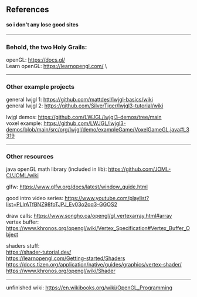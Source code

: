 ## References
#### so i don't any lose good sites

---

### Behold, the two Holy Grails:

openGL: https://docs.gl/ \
Learn openGL: https://learnopengl.com/ \

---

### Other example projects

general lwjgl 1: https://github.com/mattdesl/lwjgl-basics/wiki \
general lwjgl 2: https://github.com/SilverTiger/lwjgl3-tutorial/wiki

lwjgl demos: https://github.com/LWJGL/lwjgl3-demos/tree/main \
voxel example: https://github.com/LWJGL/lwjgl3-demos/blob/main/src/org/lwjgl/demo/exampleGame/VoxelGameGL.java#L3319

---

### Other resources

java openGL math library (included in lib): https://github.com/JOML-CI/JOML/wiki

glfw: https://www.glfw.org/docs/latest/window_guide.html

good intro video series: https://www.youtube.com/playlist?list=PLlrATfBNZ98foTJPJ_Ev03o2oq3-GGOS2

draw calls: https://www.songho.ca/opengl/gl_vertexarray.html#array \
vertex buffer: https://www.khronos.org/opengl/wiki/Vertex_Specification#Vertex_Buffer_Object

shaders stuff:\
https://shader-tutorial.dev/ \
https://learnopengl.com/Getting-started/Shaders \
https://docs.tizen.org/application/native/guides/graphics/vertex-shader/ \
https://www.khronos.org/opengl/wiki/Shader

---

unfinished wiki: https://en.wikibooks.org/wiki/OpenGL_Programming